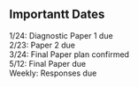 ## Importantt Dates

1/24: 		Diagnostic Paper 1 due  
2/23:		Paper 2 due  
3/24:		Final Paper plan confirmed  
5/12:   	Final Paper due  
Weekly: 	Responses due
